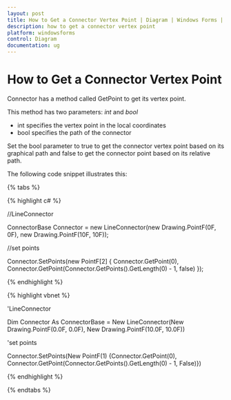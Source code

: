 ```yaml
---
layout: post
title: How to Get a Connector Vertex Point | Diagram | Windows Forms | Syncfusion
description: how to get a connector vertex point
platform: windowsforms
control: Diagram
documentation: ug
---
```


# How to Get a Connector Vertex Point

Connector has a method called GetPoint to get its vertex point. 

This method has two parameters: _int_ and _bool_

* int specifies the vertex point in the local coordinates
* bool specifies the path of the connector 

Set the bool parameter to true to get the connector vertex point based on its graphical path and false to get the connector point based on its relative path.

The following code snippet illustrates this:

{% tabs %}

{% highlight c# %}

//LineConnector

ConnectorBase Connector = new LineConnector(new Drawing.PointF(0F, 0F), new Drawing.PointF(10F, 10F));

//set points

Connector.SetPoints(new PointF[2] { Connector.GetPoint(0), Connector.GetPoint(Connector.GetPoints().GetLength(0) - 1, false) });

{% endhighlight %}

{% highlight vbnet %}

'LineConnector

Dim Connector As ConnectorBase = New LineConnector(New Drawing.PointF(0.0F, 0.0F), New Drawing.PointF(10.0F, 10.0F))

'set points

Connector.SetPoints(New PointF(1) {Connector.GetPoint(0), Connector.GetPoint(Connector.GetPoints().GetLength(0) - 1, False)})

{% endhighlight %}

{% endtabs %}